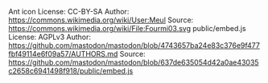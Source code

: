 Ant icon
    License: CC-BY-SA
    Author: https://commons.wikimedia.org/wiki/User:Meul
    Source: https://commons.wikimedia.org/wiki/File:Fourmi03.svg
public/embed.js
    License: AGPLv3
    Author: https://github.com/mastodon/mastodon/blob/4743657ba24e83c376e9f477fbf49114e6f09a57/AUTHORS.md
    Source: https://github.com/mastodon/mastodon/blob/637de635054d42a0ae43035c2658c6941498f918/public/embed.js